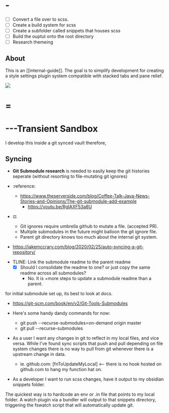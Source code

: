 # -

- [ ] Convert a file over to scss.
- [ ] Create a build system for scss
- [ ] Create a subfolder called snippets that houses scss
- [ ] Build the ouptut onto the root directory
- [ ] Research themeing

## About

This is an [[internal-guide]]. The goal is to simplify development for creating a style settings plugin system compatible with stacked tabs and pane relief.

![](/docs/assets/screenshot.png)

# =

# ---Transient Sandbox

I develop this inside a git synced vault therefore,

## Syncing

- **Git Submodule research** is needed to easily keep the git histories seperate (without resorting to file-mutating git ignores)

- :reference:
  - https://www.theserverside.com/blog/Coffee-Talk-Java-News-Stories-and-Opinions/The-git-submodule-add-example
    - https://youtu.be/RgIAXF53a8U
- ⚖️
  - Git ignores require umbrella github to mutate a file. (accepted PR).
  - Multiple submodules in the future might balloon the git ignore file.
  - Parent git directory knows too much about the internal git system.

* https://jakemccrary.com/blog/2020/02/25/auto-syncing-a-git-repository/

- TLINE: Link the submodule readme to the parent readme
  - [x] Should I consolidate the readme to one? or just copy the same readme across all submodules?
    - No. It is +more steps to update a submodule readme than a parent.

for initial submodule set up, its best to look at docs.

- https://git-scm.com/book/en/v2/Git-Tools-Submodules

- Here's some handy dandy commands for now:
  - git push --recurse-submodules=on-demand origin master
  - git pull --recurse-submodules

* As a user I want any changes in git to reflect in my local files, and vice versa. While I've found sync scripts that push and pull depending on file system changes there is no way to pull from git whenever there is a upstream change in data.

  - ie. github.com: [fnToUpdateMyLocal] <-- there is no hook hosted on github.com to hang my function hat on.

* As a developer I want to run scss changes, have it output to my obsidian snippets folder.

The quickest way is to hardcode an env or .in file that points to my local folder. A watch plugin via a bundler will output to that snippets directory, triggering the fswatch script that will automatically update git.
